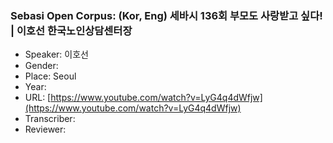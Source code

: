 ### Sebasi Open Corpus: (Kor, Eng) 세바시 136회 부모도 사랑받고 싶다! | 이호선 한국노인상담센터장

- Speaker: 이호선
- Gender: 
- Place: Seoul
- Year: 
- URL: [https://www.youtube.com/watch?v=LyG4q4dWfjw](https://www.youtube.com/watch?v=LyG4q4dWfjw)
- Transcriber: 
- Reviewer: 


